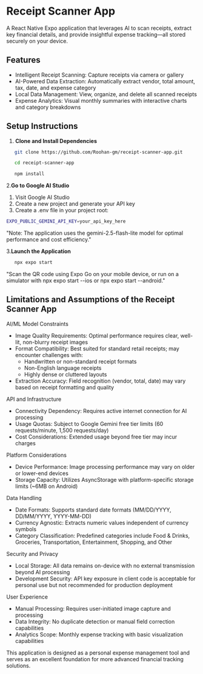# Receipt Scanner App

A React Native Expo application that leverages AI to scan receipts, extract key financial details, and provide insightful expense tracking—all stored securely on your device.

## Features

- Intelligent Receipt Scanning: Capture receipts via camera or gallery
- AI-Powered Data Extraction: Automatically extract vendor, total amount, tax, date, and expense category
- Local Data Management: View, organize, and delete all scanned receipts
- Expense Analytics: Visual monthly summaries with interactive charts and category breakdowns

## Setup Instructions

1. **Clone and Install Dependencies**

```bash
   git clone https://github.com/Roohan-gm/receipt-scanner-app.git

   cd receipt-scanner-app

   npm install
```

2.**Go to Google AI Studio**

 1. Visit Google AI Studio
 2. Create a new project and generate your API key
 3. Create a .env file in your project root:

```bash
EXPO_PUBLIC_GEMINI_API_KEY=your_api_key_here
```

"Note: The application uses the gemini-2.5-flash-lite model for optimal performance and cost efficiency."

3.**Launch the Application**

```bash
   npx expo start
```

"Scan the QR code using Expo Go on your mobile device, or run on a simulator with npx expo start --ios or npx expo start --android."

## Limitations and Assumptions of the Receipt Scanner App

AI/ML Model Constraints

- Image Quality Requirements: Optimal performance requires clear, well-lit, non-blurry receipt images
- Format Compatibility: Best suited for standard retail receipts; may encounter challenges with:
  - Handwritten or non-standard receipt formats
  - Non-English language receipts
  - Highly dense or cluttered layouts
- Extraction Accuracy: Field recognition (vendor, total, date) may vary based on receipt formatting and quality

API and Infrastructure

- Connectivity Dependency: Requires active internet connection for AI processing
- Usage Quotas: Subject to Google Gemini free tier limits (60 requests/minute, 1,500 requests/day)
- Cost Considerations: Extended usage beyond free tier may incur charges

Platform Considerations

- Device Performance: Image processing performance may vary on older or lower-end devices
- Storage Capacity: Utilizes AsyncStorage with platform-specific storage limits (~6MB on Android)

Data Handling

- Date Formats: Supports standard date formats (MM/DD/YYYY, DD/MM/YYYY, YYYY-MM-DD)
- Currency Agnostic: Extracts numeric values independent of currency symbols
- Category Classification: Predefined categories include Food & Drinks, Groceries, Transportation, Entertainment, Shopping, and Other

Security and Privacy

- Local Storage: All data remains on-device with no external transmission beyond AI processing
- Development Security: API key exposure in client code is acceptable for personal use but not recommended for production deployment

User Experience

- Manual Processing: Requires user-initiated image capture and processing
- Data Integrity: No duplicate detection or manual field correction capabilities
- Analytics Scope: Monthly expense tracking with basic visualization capabilities

This application is designed as a personal expense management tool and serves as an excellent foundation for more advanced financial tracking solutions.
